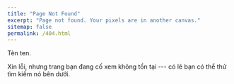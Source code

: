 ```yaml
---
title: "Page Not Found"
excerpt: "Page not found. Your pixels are in another canvas."
sitemap: false
permalink: /404.html
---
```


Tèn ten. 

Xin lỗi, nhưng trang bạn đang cố xem không tồn tại --- có lẽ bạn có thể thử tìm kiếm nó bên dưới.

<script>
  var GOOG_FIXURL_LANG = 'vi';
  var GOOG_FIXURL_SITE = '{{ site.url }}'
</script>
<script src="https://linkhelp.clients.google.com/tbproxy/lh/wm/fixurl.js">
</script>

